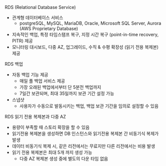 RDS (Relational Database Service)
- 관계형 데이터베이스 서비스
  - postgreSQL, MySQL, MariaDB, Oracle, Microsoft SQL Server, Aurora (AWS Proprietary Database)
- 지속적인 백업, 특정 타임스탬프 복구, 지정 시간 복구 (point-in-time recovery, PITR) 제공
- 모니터링 대시보드, 다중 AZ, 업그레이드, 수직 & 수평 확장성 (읽기 전용 복제본) 제공

RDS 백업
- 자동 백업 기능 제공
  - 매일 풀 백업 서비스 제공
  - 가장 오래된 백업에서부터 단 5분전 백업까지
  - 7일간 보관되며, 최대 35일까지 보관 기간 설정 가능
- 스냅샷
  - 사용자가 수동으로 발동시키는 백업, 백업 보관 기간을 임의로 설정할 수 있음
  
RDS 읽기 전용 복제본과 다중 AZ
- 용량이 부족할 때 스토리 확장을 할 수 있음
- 읽기전용 복제본을 생성하면 DB 인스턴스와 읽기전용 복제본 간 비동기식 복제가 발생
- 데이터 비동기식 복제 시, 같은 리전에서는 무료지만 다른 리전에서는 비용 발생
- 읽기 전용 복제본은 최대 5개 까지 생성 가능
  - 다중 AZ 복제본 생성 중에 별도의 다운 타임 없음